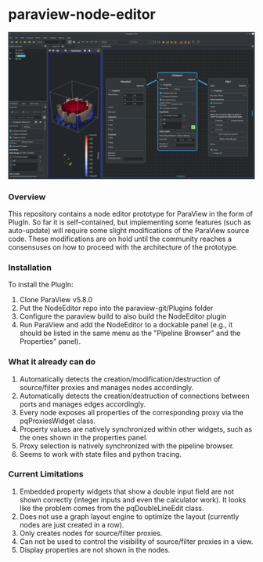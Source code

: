 # paraview-node-editor

![screenshot](https://raw.githubusercontent.com/JonasLukasczyk/paraview-node-editor/master/screenshot.jpg "Screenshot of ParaView Node Editor")

### Overview
This repository contains a node editor prototype for ParaView in the form of PlugIn. So far it is self-contained, but implementing some features (such as auto-update) will require some slight modifications of the ParaView source code. These modifications are on hold until the community reaches a consensuses on how to proceed with the architecture of the prototype.

### Installation
To install the PlugIn:
1. Clone ParaView v5.8.0
2. Put the NodeEditor repo into the paraview-git/Plugins folder
3. Configure the paraview build to also build the NodeEditor plugin
4. Run ParaView and add the NodeEditor to a dockable panel (e.g., it should be listed in the same menu as the "Pipeline Browser" and the Properties" panel).

### What it already can do
1. Automatically detects the creation/modification/destruction of source/filter proxies and manages nodes accordingly.
2. Automatically detects the creation/destruction of connections between ports and manages edges accordingly.
3. Every node exposes all properties of the corresponding proxy via the pqProxiesWidget class.
4. Property values are natively synchronized within other widgets, such as the ones shown in the properties panel.
5. Proxy selection is natively synchronized with the pipeline browser.
6. Seems to work with state files and python tracing.

### Current Limitations
1. Embedded property widgets that show a double input field are not shown correctly (integer inputs and even the calculator work). It looks like the problem comes from the pqDoubleLineEdit class.
2. Does not use a graph layout engine to optimize the layout (currently nodes are just created in a row).
3. Only creates nodes for source/filter proxies.
4. Can not be used to control the visibility of source/filter proxies in a view.
5. Display properties are not shown in the nodes.
